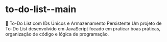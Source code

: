 # to-do-list--main
📝 To-Do List com IDs Únicos e Armazenamento Persistente Um projeto de To-Do List desenvolvido em JavaScript focado em praticar boas práticas, organização de código e lógica de programação. 
